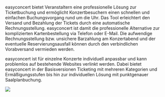 <span>easy</span>concert bietet Veranstaltern eine professionelle Lösung zur Ticketbuchung und ermöglicht Konzertbesuchern einen schnellen und einfachen Buchungsvorgang rund um die Uhr. Das Tool erleichtert den Versand und Bezahlung der Tickets durch eine automatische Rechnungsstellung. easyconcert ist damit die professionelle Alternative zur komplizierten Kartenbestellung via Telefon oder E-Mail. Die aufwendige Rechnungsstellung bzw. unsichere Barzahlung am Konzertabend und der eventuelle Reservierungsausfall können durch den verbindlichen Vorabversand vermieden werden.

<span>easy</span>concert ist für einzelne Konzerte individuell anpassbar und kann problemlos auf bestehende Websites verlinkt werden. Dabei bietet easyconcert in der Basisversionen Ticketing mit mehreren Kategorien und Ermäßigungsstufen bis hin zur individuellen Lösung mit punktgenauer Saalplanbuchung.

![](/images/feature_overview.de.png)